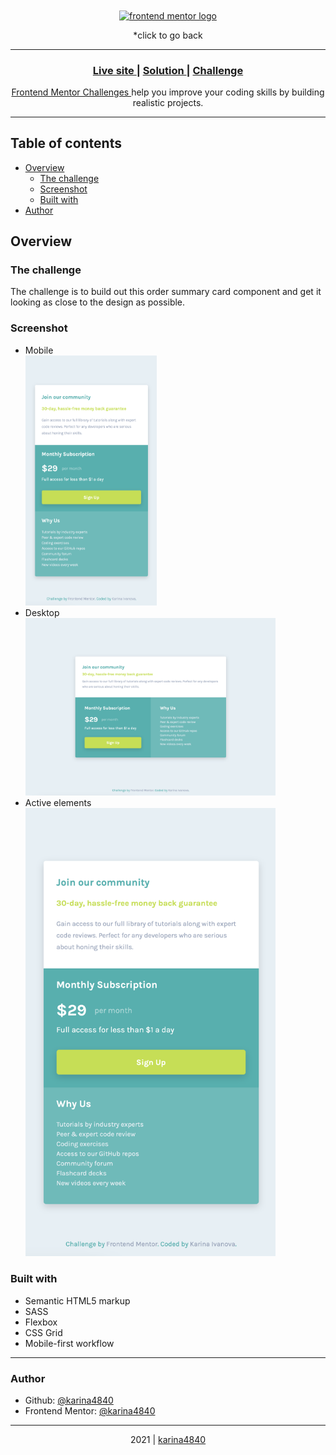 <div align="center" background-color: "white"> 
    <a href="https://github.com/karina4840/frontend-solutions"> <img align="center" height="50px" src="https://www.frontendmentor.io/static/images/logo-desktop.svg" alt="frontend mentor logo"> </a>
    <p>*click to go back</p>
</div>
    
***   

<div align="center">
  <h3>
    <a href="https://karina4840.github.io/order-summary/"> Live site </a>
    <span> | </span>
    <a href="https://www.frontendmentor.io/solutions/order-summary-html-and-sass--8omLcmBo"> Solution </a>
    <span> | </span>
    <a href="https://www.frontendmentor.io/challenges/order-summary-component-QlPmajDUj"> Challenge </a>
    <br>
  </h3>                                                             
</div>
<div>
    <div align="center">
        <p>    
        <a href="https://www.frontendmentor.io/challenges">
          Frontend Mentor Challenges
        </a>
         help you improve your coding skills by building realistic projects.
        </p>                                                    
    </div>
</div>

***

## Table of contents

- [Overview](#overview)
  - [The challenge](#the-challenge)
  - [Screenshot](#screenshot)
  - [Built with](#built-with)
- [Author](#author)

## Overview
### The challenge
The challenge is to build out this order summary card component and get it looking as close to the design as possible.

### Screenshot
- Mobile <br>
  <img src="https://github.com/karina4840/single-price-grid-component/blob/main/results/Screenshot%202021-09-18%20at%2012.08.37%20PM.png" width=210 height=400> 
- Desktop <br>
   <img src="https://github.com/karina4840/single-price-grid-component/blob/main/results/Screenshot%202021-09-18%20at%2012.08.22%20PM.png" width=400>  
- Active elements <br>
   <img src="https://github.com/karina4840/single-price-grid-component/blob/main/results/Screenshot%202021-09-18%20at%2012.08.37%20PM.png" width=400>

### Built with
- Semantic HTML5 markup
- SASS
- Flexbox
- CSS Grid
- Mobile-first workflow

***

###  Author
- Github: [@karina4840](https://github.com/karina4840)
- Frontend Mentor: [@karina4840](https://www.frontendmentor.io/profile/karina4840)

---

<div align="center">
    2021 | <a href="https://github.com/karina4840"> karina4840 </a>
</div>
